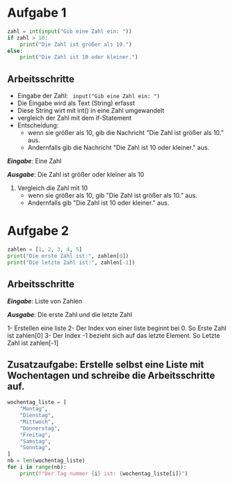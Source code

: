 # Aufgabe 1
<!-- Eingabe: Liste von Zahlen
Ausgabe: Größte Zahl
1. Setze größte Zahl auf ersten Wert der Liste
2. Für jeden weiteren Wert in der Liste:
- Wenn Wert größer als größte Zahl:
- Setze größte Zahl auf diesen Wert
3. Gib größte Zahl aus -->

```python
zahl = int(input("Gib eine Zahl ein: "))
if zahl > 10:
    print("Die Zahl ist größer als 10.")
else:
    print("Die Zahl ist 10 oder kleiner.") 
```
## Arbeitsschritte
* Eingabe der Zahl: ``` input("Gib eine Zahl ein: ")```
* Die Eingabe wird als Text (String) erfasst
* Diese String wirt mit int() in eine Zahl umgewandelt
* vergleich der Zahl mit dem if-Statement 
* Entscheidung:
    - wenn sie größer als 10, gib die Nachricht "Die Zahl ist größer als 10." aus.
    - Andernfalls gib die Nachricht "Die Zahl ist 10 oder kleiner." aus.


***Eingabe***: Eine Zahl

***Ausgabe***: Die Zahl ist größer oder kleiner als 10

1. Vergleich die Zahl mit 10
    - wenn sie größer als 10, gib "Die Zahl ist größer als 10." aus.
    - Andernfalls gib "Die Zahl ist 10 oder kleiner." aus.

# Aufgabe 2

```python
zahlen = [1, 2, 3, 4, 5]
print("Die erste Zahl ist:", zahlen[0])
print("Die letzte Zahl ist:", zahlen[-1])
```
## Arbeitsschritte

***Eingabe***: Liste von Zahlen

***Ausgabe***: Die erste Zahl und die letzte Zahl

1- Erstellen eine liste
2- Der Index von einer liste beginnt bei 0. So Erste Zahl ist zahlen[0]
3- Der Index -1 bezieht sich auf das letzte Element. So Letzte Zahl ist zahlen[-1]

## Zusatzaufgabe: Erstelle selbst eine Liste mit Wochentagen und schreibe die Arbeitsschritte auf.

```python
wochentag_liste = [
    "Montag",
    "Dienstag",
    "Mittwoch",
    "Donnerstag",
    "Freitag",
    "Samstag",
    "Sonntag",
]
nb = len(wochentag_liste)
for i in range(nb):
    print(f"Der Tag nummer {i} ist: {wochentag_liste[i]}")
```